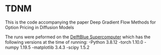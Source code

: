 # TDNM
This is the code accompanying the paper Deep Gradient Flow Methods for Option Pricing in Diffusion Models

The runs were peformed on the [DelftBlue Supercomputer](https://www.tudelft.nl/dhpc/ark:/44463/DelftBluePhase1) which has the following versions at the time of running:
-Python 3.8.12
-torch 1.10.0
-numpy 1.19.5
-matplotlib 3.4.3
-scipy 1.5.2

